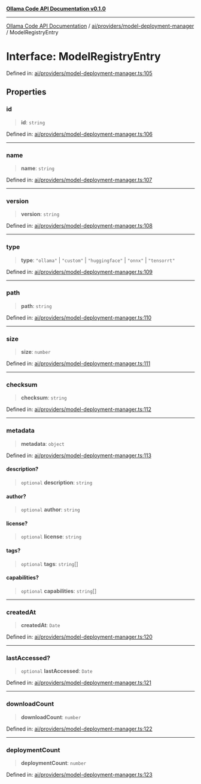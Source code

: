 [**Ollama Code API Documentation v0.1.0**](../../../../README.md)

***

[Ollama Code API Documentation](../../../../modules.md) / [ai/providers/model-deployment-manager](../README.md) / ModelRegistryEntry

# Interface: ModelRegistryEntry

Defined in: [ai/providers/model-deployment-manager.ts:105](https://github.com/erichchampion/ollama-code/blob/ca3d01d6583b7059317fc460806efc2977c21eee/ollama-code/src/ai/providers/model-deployment-manager.ts#L105)

## Properties

### id

> **id**: `string`

Defined in: [ai/providers/model-deployment-manager.ts:106](https://github.com/erichchampion/ollama-code/blob/ca3d01d6583b7059317fc460806efc2977c21eee/ollama-code/src/ai/providers/model-deployment-manager.ts#L106)

***

### name

> **name**: `string`

Defined in: [ai/providers/model-deployment-manager.ts:107](https://github.com/erichchampion/ollama-code/blob/ca3d01d6583b7059317fc460806efc2977c21eee/ollama-code/src/ai/providers/model-deployment-manager.ts#L107)

***

### version

> **version**: `string`

Defined in: [ai/providers/model-deployment-manager.ts:108](https://github.com/erichchampion/ollama-code/blob/ca3d01d6583b7059317fc460806efc2977c21eee/ollama-code/src/ai/providers/model-deployment-manager.ts#L108)

***

### type

> **type**: `"ollama"` \| `"custom"` \| `"huggingface"` \| `"onnx"` \| `"tensorrt"`

Defined in: [ai/providers/model-deployment-manager.ts:109](https://github.com/erichchampion/ollama-code/blob/ca3d01d6583b7059317fc460806efc2977c21eee/ollama-code/src/ai/providers/model-deployment-manager.ts#L109)

***

### path

> **path**: `string`

Defined in: [ai/providers/model-deployment-manager.ts:110](https://github.com/erichchampion/ollama-code/blob/ca3d01d6583b7059317fc460806efc2977c21eee/ollama-code/src/ai/providers/model-deployment-manager.ts#L110)

***

### size

> **size**: `number`

Defined in: [ai/providers/model-deployment-manager.ts:111](https://github.com/erichchampion/ollama-code/blob/ca3d01d6583b7059317fc460806efc2977c21eee/ollama-code/src/ai/providers/model-deployment-manager.ts#L111)

***

### checksum

> **checksum**: `string`

Defined in: [ai/providers/model-deployment-manager.ts:112](https://github.com/erichchampion/ollama-code/blob/ca3d01d6583b7059317fc460806efc2977c21eee/ollama-code/src/ai/providers/model-deployment-manager.ts#L112)

***

### metadata

> **metadata**: `object`

Defined in: [ai/providers/model-deployment-manager.ts:113](https://github.com/erichchampion/ollama-code/blob/ca3d01d6583b7059317fc460806efc2977c21eee/ollama-code/src/ai/providers/model-deployment-manager.ts#L113)

#### description?

> `optional` **description**: `string`

#### author?

> `optional` **author**: `string`

#### license?

> `optional` **license**: `string`

#### tags?

> `optional` **tags**: `string`[]

#### capabilities?

> `optional` **capabilities**: `string`[]

***

### createdAt

> **createdAt**: `Date`

Defined in: [ai/providers/model-deployment-manager.ts:120](https://github.com/erichchampion/ollama-code/blob/ca3d01d6583b7059317fc460806efc2977c21eee/ollama-code/src/ai/providers/model-deployment-manager.ts#L120)

***

### lastAccessed?

> `optional` **lastAccessed**: `Date`

Defined in: [ai/providers/model-deployment-manager.ts:121](https://github.com/erichchampion/ollama-code/blob/ca3d01d6583b7059317fc460806efc2977c21eee/ollama-code/src/ai/providers/model-deployment-manager.ts#L121)

***

### downloadCount

> **downloadCount**: `number`

Defined in: [ai/providers/model-deployment-manager.ts:122](https://github.com/erichchampion/ollama-code/blob/ca3d01d6583b7059317fc460806efc2977c21eee/ollama-code/src/ai/providers/model-deployment-manager.ts#L122)

***

### deploymentCount

> **deploymentCount**: `number`

Defined in: [ai/providers/model-deployment-manager.ts:123](https://github.com/erichchampion/ollama-code/blob/ca3d01d6583b7059317fc460806efc2977c21eee/ollama-code/src/ai/providers/model-deployment-manager.ts#L123)
